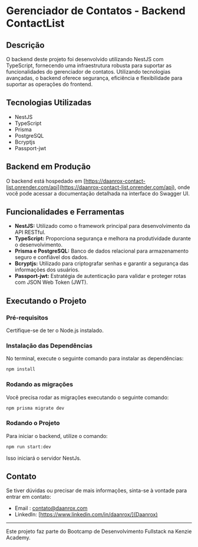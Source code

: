 # Gerenciador de Contatos - Backend ContactList

## Descrição
O backend deste projeto foi desenvolvido utilizando NestJS com TypeScript, fornecendo uma infraestrutura robusta para suportar as funcionalidades do gerenciador de contatos. Utilizando tecnologias avançadas, o backend oferece segurança, eficiência e flexibilidade para suportar as operações do frontend.

## Tecnologias Utilizadas
- NestJS
- TypeScript
- Prisma
- PostgreSQL
- Bcryptjs
- Passport-jwt

## Backend em Produção
O backend está hospedado em [https://daanrox-contact-list.onrender.com/api](https://daanrox-contact-list.onrender.com/api), onde você pode acessar a documentação detalhada na interface do Swagger UI.

## Funcionalidades e Ferramentas
- **NestJS:** Utilizado como o framework principal para desenvolvimento da API RESTful.
- **TypeScript:** Proporciona segurança e melhora na produtividade durante o desenvolvimento.
- **Prisma e PostgreSQL:** Banco de dados relacional para armazenamento seguro e confiável dos dados.
- **Bcryptjs:** Utilizado para criptografar senhas e garantir a segurança das informações dos usuários.
- **Passport-jwt:** Estratégia de autenticação para validar e proteger rotas com JSON Web Token (JWT).

## Executando o Projeto

### Pré-requisitos
Certifique-se de ter o Node.js instalado.

### Instalação das Dependências
No terminal, execute o seguinte comando para instalar as dependências:

```bash
npm install
```

### Rodando as migrações
Você precisa rodar as migrações executando o seguinte comando:

```bash
npm prisma migrate dev
```

### Rodando o Projeto
Para iniciar o backend, utilize o comando: 

```bash
npm run start:dev
```
Isso iniciará o servidor NestJs.

## Contato
Se tiver dúvidas ou precisar de mais informações, sinta-se à vontade para entrar em contato:
- Email : [contato@daanrox.com](mailto:contato@daanrox.com)
- LinkedIn: [https://www.linkedin.com/in/daanrox/](Daanrox)

--- 

Este projeto faz parte do Bootcamp de Desenvolvimento Fullstack na Kenzie Academy.
